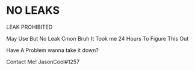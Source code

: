 # NO LEAKS
LEAK PROHIBITED

May Use But No Leak Cmon Bruh It Took me 24 Hours To Figure This Out

Have A Problem wanna take it down?

Contact Me!
JasonCool#1257
